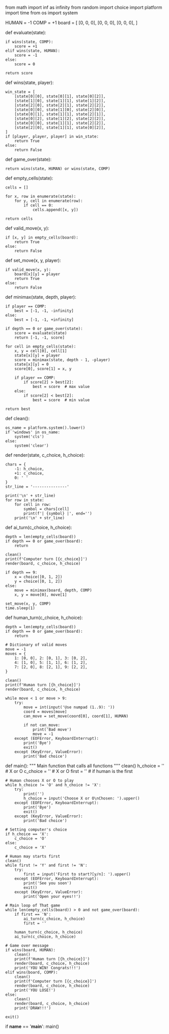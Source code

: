 
from math import inf as infinity
from random import choice
import platform
import time
from os import system

HUMAN = -1
COMP = +1
board = [
    [0, 0, 0],
    [0, 0, 0],
    [0, 0, 0],
]


def evaluate(state):

    if wins(state, COMP):
        score = +1
    elif wins(state, HUMAN):
        score = -1
    else:
        score = 0

    return score


def wins(state, player):

    win_state = [
        [state[0][0], state[0][1], state[0][2]],
        [state[1][0], state[1][1], state[1][2]],
        [state[2][0], state[2][1], state[2][2]],
        [state[0][0], state[1][0], state[2][0]],
        [state[0][1], state[1][1], state[2][1]],
        [state[0][2], state[1][2], state[2][2]],
        [state[0][0], state[1][1], state[2][2]],
        [state[2][0], state[1][1], state[0][2]],
    ]
    if [player, player, player] in win_state:
        return True
    else:
        return False


def game_over(state):

    return wins(state, HUMAN) or wins(state, COMP)


def empty_cells(state):

    cells = []

    for x, row in enumerate(state):
        for y, cell in enumerate(row):
            if cell == 0:
                cells.append([x, y])

    return cells


def valid_move(x, y):

    if [x, y] in empty_cells(board):
        return True
    else:
        return False


def set_move(x, y, player):

    if valid_move(x, y):
        board[x][y] = player
        return True
    else:
        return False


def minimax(state, depth, player):

    if player == COMP:
        best = [-1, -1, -infinity]
    else:
        best = [-1, -1, +infinity]

    if depth == 0 or game_over(state):
        score = evaluate(state)
        return [-1, -1, score]

    for cell in empty_cells(state):
        x, y = cell[0], cell[1]
        state[x][y] = player
        score = minimax(state, depth - 1, -player)
        state[x][y] = 0
        score[0], score[1] = x, y

        if player == COMP:
            if score[2] > best[2]:
                best = score  # max value
        else:
            if score[2] < best[2]:
                best = score  # min value

    return best


def clean():

    os_name = platform.system().lower()
    if 'windows' in os_name:
        system('cls')
    else:
        system('clear')


def render(state, c_choice, h_choice):

    chars = {
        -1: h_choice,
        +1: c_choice,
        0: ' '
    }
    str_line = '---------------'

    print('\n' + str_line)
    for row in state:
        for cell in row:
            symbol = chars[cell]
            print(f'| {symbol} |', end='')
        print('\n' + str_line)


def ai_turn(c_choice, h_choice):

    depth = len(empty_cells(board))
    if depth == 0 or game_over(board):
        return

    clean()
    print(f'Computer turn [{c_choice}]')
    render(board, c_choice, h_choice)

    if depth == 9:
        x = choice([0, 1, 2])
        y = choice([0, 1, 2])
    else:
        move = minimax(board, depth, COMP)
        x, y = move[0], move[1]

    set_move(x, y, COMP)
    time.sleep(1)


def human_turn(c_choice, h_choice):
	
    depth = len(empty_cells(board))
    if depth == 0 or game_over(board):
        return

    # Dictionary of valid moves
    move = -1
    moves = {
        1: [0, 0], 2: [0, 1], 3: [0, 2],
        4: [1, 0], 5: [1, 1], 6: [1, 2],
        7: [2, 0], 8: [2, 1], 9: [2, 2],
    }

    clean()
    print(f'Human turn [{h_choice}]')
    render(board, c_choice, h_choice)

    while move < 1 or move > 9:
        try:
            move = int(input('Use numpad (1..9): '))
            coord = moves[move]
            can_move = set_move(coord[0], coord[1], HUMAN)

            if not can_move:
                print('Bad move')
                move = -1
        except (EOFError, KeyboardInterrupt):
            print('Bye')
            exit()
        except (KeyError, ValueError):
            print('Bad choice')


def main():
    """
    Main function that calls all functions
    """
    clean()
    h_choice = ''  # X or O
    c_choice = ''  # X or O
    first = ''  # if human is the first

    # Human chooses X or O to play
    while h_choice != 'O' and h_choice != 'X':
        try:
            print('')
            h_choice = input('Choose X or O\nChosen: ').upper()
        except (EOFError, KeyboardInterrupt):
            print('Bye')
            exit()
        except (KeyError, ValueError):
            print('Bad choice')

    # Setting computer's choice
    if h_choice == 'X':
        c_choice = 'O'
    else:
        c_choice = 'X'

    # Human may starts first
    clean()
    while first != 'Y' and first != 'N':
        try:
            first = input('First to start?[y/n]: ').upper()
        except (EOFError, KeyboardInterrupt):
            print('See you soon')
            exit()
        except (KeyError, ValueError):
            print('Open your eyes!!')

    # Main loop of That game
    while len(empty_cells(board)) > 0 and not game_over(board):
        if first == 'N':
            ai_turn(c_choice, h_choice)
            first = ''

        human_turn(c_choice, h_choice)
        ai_turn(c_choice, h_choice)

    # Game over message
    if wins(board, HUMAN):
        clean()
        print(f'Human turn [{h_choice}]')
        render(board, c_choice, h_choice)
        print('YOU WIN! Congrats!!!')
    elif wins(board, COMP):
        clean()
        print(f'Computer turn [{c_choice}]')
        render(board, c_choice, h_choice)
        print('YOU LOSE!')
    else:
        clean()
        render(board, c_choice, h_choice)
        print('DRAW!!!')

    exit()


if __name__ == '__main__':
    main()
